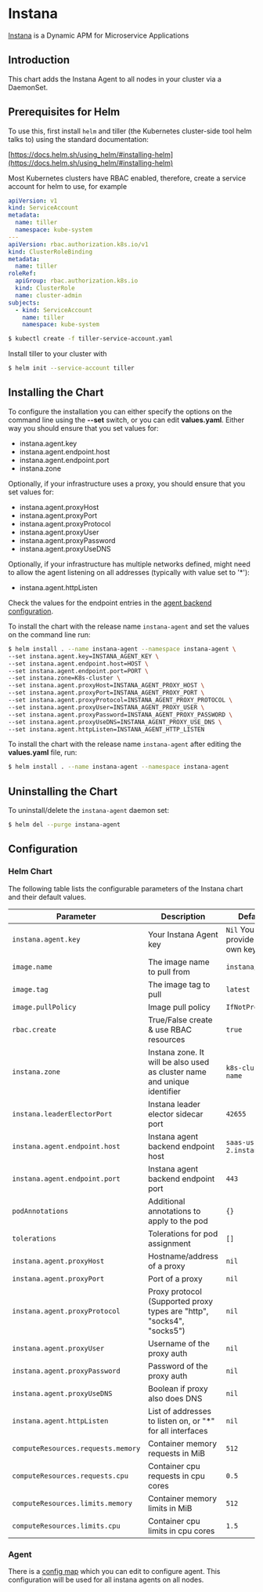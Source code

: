 # Instana

[Instana](https://www.instana.com/) is a Dynamic APM for Microservice Applications

## Introduction

This chart adds the Instana Agent to all nodes in your cluster via a DaemonSet.

## Prerequisites for Helm

To use this, first install `helm` and tiller (the Kubernetes cluster-side tool helm talks to) using the standard documentation:

[https://docs.helm.sh/using_helm/#installing-helm](https://docs.helm.sh/using_helm/#installing-helm)

Most Kubernetes clusters have RBAC enabled, therefore, create a service account for helm to use, for example

```yaml
apiVersion: v1
kind: ServiceAccount
metadata:
  name: tiller
  namespace: kube-system
---
apiVersion: rbac.authorization.k8s.io/v1
kind: ClusterRoleBinding
metadata:
  name: tiller
roleRef:
  apiGroup: rbac.authorization.k8s.io
  kind: ClusterRole
  name: cluster-admin
subjects:
  - kind: ServiceAccount
    name: tiller
    namespace: kube-system
```

```bash
$ kubectl create -f tiller-service-account.yaml
```

Install tiller to your cluster with

```bash
$ helm init --service-account tiller
```

## Installing the Chart

To configure the installation you can either specify the options on the command line using the **--set** switch, or you can edit **values.yaml**. Either way you should ensure that you set values for:

* instana.agent.key
* instana.agent.endpoint.host
* instana.agent.endpoint.port
* instana.zone

Optionally, if your infrastructure uses a proxy, you should ensure that you set values for:

* instana.agent.proxyHost
* instana.agent.proxyPort
* instana.agent.proxyProtocol
* instana.agent.proxyUser
* instana.agent.proxyPassword
* instana.agent.proxyUseDNS

Optionally, if your infrastructure has multiple networks defined, might need to allow the agent listening on all
addresses (typically with value set to '*'):

* instana.agent.httpListen

Check the values for the endpoint entries in the [agent backend configuration](https://docs.instana.io/quick_start/agent_configuration/#backend).

To install the chart with the release name `instana-agent` and set the values on the command line run:

```bash
$ helm install . --name instana-agent --namespace instana-agent \
--set instana.agent.key=INSTANA_AGENT_KEY \
--set instana.agent.endpoint.host=HOST \
--set instana.agent.endpoint.port=PORT \
--set instana.zone=K8s-cluster \
--set instana.agent.proxyHost=INSTANA_AGENT_PROXY_HOST \
--set instana.agent.proxyPort=INSTANA_AGENT_PROXY_PORT \
--set instana.agent.proxyProtocol=INSTANA_AGENT_PROXY_PROTOCOL \
--set instana.agent.proxyUser=INSTANA_AGENT_PROXY_USER \
--set instana.agent.proxyPassword=INSTANA_AGENT_PROXY_PASSWORD \
--set instana.agent.proxyUseDNS=INSTANA_AGENT_PROXY_USE_DNS \
--set instana.agent.httpListen=INSTANA_AGENT_HTTP_LISTEN
```

To install the chart with the release name `instana-agent` after editing the **values.yaml** file, run:

```bash
$ helm install . --name instana-agent --namespace instana-agent
```

## Uninstalling the Chart

To uninstall/delete the `instana-agent` daemon set:

```bash
$ helm del --purge instana-agent
```

## Configuration

### Helm Chart

The following table lists the configurable parameters of the Instana chart and their default values.

|             Parameter              |            Description                                                  |                    Default                |
|------------------------------------|-------------------------------------------------------------------------|-------------------------------------------|
| `instana.agent.key`                | Your Instana Agent key                                                  | `Nil` You must provide your own key       |
| `image.name`                       | The image name to pull from                                             | `instana/agent`                           |
| `image.tag`                        | The image tag to pull                                                   | `latest`                                  |
| `image.pullPolicy`                 | Image pull policy                                                       | `IfNotPresent`                            |
| `rbac.create`                      | True/False create & use RBAC resources                                  | `true`                                    |
| `instana.zone`                     | Instana zone. It will be also used as cluster name and unique identifier| `k8s-cluster-name`                        |
| `instana.leaderElectorPort`        | Instana leader elector sidecar port                                     | `42655`                                   |
| `instana.agent.endpoint.host`      | Instana agent backend endpoint host                                     | `saas-us-west-2.instana.io`               |
| `instana.agent.endpoint.port`      | Instana agent backend endpoint port                                     | `443`                                     |
| `podAnnotations`                   | Additional annotations to apply to the pod                              | `{}`                                      |
| `tolerations`                      | Tolerations for pod assignment                                          | `[]`                                      |
| `instana.agent.proxyHost`          | Hostname/address of a proxy                                             | `nil`                                     |
| `instana.agent.proxyPort`          | Port of a proxy                                                         | `nil`                                     |
| `instana.agent.proxyProtocol`      | Proxy protocol (Supported proxy types are "http", "socks4", "socks5")   | `nil`                                     |
| `instana.agent.proxyUser`          | Username of the proxy auth                                              | `nil`                                     |
| `instana.agent.proxyPassword`      | Password of the proxy auth                                              | `nil`                                     |
| `instana.agent.proxyUseDNS`        | Boolean if proxy also does DNS                                          | `nil`                                     |
| `instana.agent.httpListen`         | List of addresses to listen on, or "*" for all interfaces               | `nil`                                     |
| `computeResources.requests.memory` | Container memory requests in MiB                                        | `512`                                     |
| `computeResources.requests.cpu`    | Container cpu requests in cpu cores                                     | `0.5`                                     |
| `computeResources.limits.memory`   | Container memory limits in MiB                                          | `512`                                     |
| `computeResources.limits.cpu`      | Container cpu limits in cpu cores                                       | `1.5`                                     |

### Agent

There is a [config map](templates/configmap.yaml) which you can edit to configure agent. This configuration will be used for all instana agents on all nodes.
